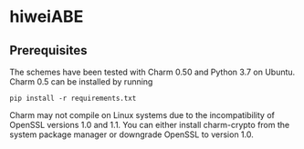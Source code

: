 # hiweiABE
## Prerequisites
The schemes have been tested with Charm 0.50 and Python 3.7 on Ubuntu. Charm 0.5 can be installed by running 

``` 
pip install -r requirements.txt
```

Charm may not compile on Linux systems due to the incompatibility of OpenSSL versions 1.0 and 1.1. You can either install charm-crypto from the system package manager or downgrade OpenSSL to version 1.0.
